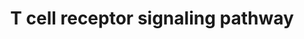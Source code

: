 ---
annotations:
- id: PW:0000003
  parent: signaling pathway
  type: Pathway Ontology
  value: signaling pathway
- id: CL:0000084
  parent: native cell
  type: Cell Type Ontology
  value: T cell
authors:
- MaintBot
- MirellaKalafati
- Eweitz
description: ''
last-edited: 2021-05-23
organisms:
- Pan troglodytes
redirect_from:
- /index.php/Pathway:WP894
- /instance/WP894
revision: null
schema-jsonld:
- '@context': https://schema.org/
  '@id': https://wikipathways.github.io/pathways/WP894.html
  '@type': Dataset
  creator:
    '@type': Organization
    name: WikiPathways
  description: ''
  keywords:
  - ABI1
  - ABL1
  - ACP1
  - AKT1
  - ARHGDIB
  - ARHGEF6
  - ARHGEF7
  - BCL10
  - BRAF
  - CABIN1
  - CARD11
  - CBL
  - CBLB
  - CD2
  - CD247
  - CD2AP
  - CD3D
  - CD3E
  - CD3G
  - CD4
  - CD5
  - CD8A
  - CDC42
  - CEBPB
  - CISH
  - CREB1
  - CREBBP
  - CRK
  - CRKL
  - CTNNB1
  - DBNL
  - DEF6
  - DLG1
  - DNM2
  - DOCK2
  - DTX1
  - DUSP3
  - ENAH
  - EVL
  - FCRL3
  - FOS
  - FYB
  - FYN
  - GAB2
  - GIT2
  - GRAP
  - GRAP2
  - GRB2
  - HOMER3
  - ITK
  - ITPR1
  - JAK3
  - JUN
  - KHDRBS1
  - LAT
  - LAX1
  - LCK
  - LCP2
  - LIME1
  - LOC466968
  - LYN
  - MAP2K1
  - MAP2K2
  - MAP3K1
  - MAP4K1
  - MAPK1
  - MAPK3
  - MAPK7
  - MUC1
  - NCK1
  - NCL
  - NEDD9
  - NFAM1
  - NFATC2
  - PAG1
  - PAK1
  - PIK3R1
  - PIK3R2
  - PLCG1
  - PPP3CB
  - PRKCQ
  - PRKD2
  - PSTPIP1
  - PTK2
  - PTK2B
  - PTPN11
  - PTPN12
  - PTPN22
  - PTPN3
  - PTPN6
  - PTPRC
  - PTPRH
  - PTPRJ
  - PXN
  - RAC2
  - RAP1A
  - RAPGEF1
  - RASA1
  - RASGRP2
  - RIPK2
  - SH2B3
  - SH2D2A
  - SH2D3C
  - SH3BP2
  - SHB
  - SHC1
  - SIT1
  - SKAP1
  - SKAP2
  - SLA
  - SLA2
  - SOS1
  - SOS2
  - SRC
  - STAT1
  - STAT5A
  - STAT5B
  - STK39
  - SYK
  - TRA@
  - TRAT1
  - TRB@
  - TUBA4A
  - TUBB
  - TXK
  - UNC119
  - VASP
  - VAV1
  - VAV2
  - VAV3
  - WAS
  - WASF2
  - WIPF1
  - YWHAQ
  - ZAP70
  license: CC0
  name: T cell receptor signaling pathway
seo: CreativeWork
title: T cell receptor signaling pathway
wpid: WP894
---